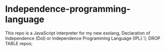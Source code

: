 # Independence-programming-language
This repo is a JavaScript interpreter for my new esolang, Declaration of Independence (DoI) or Independence Programming Language (IPL).’); DROP TABLE repos;
